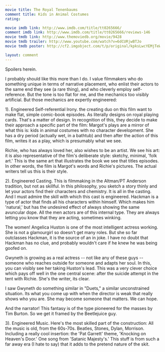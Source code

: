 ```yaml
---
movie title: The Royal Tenenbaums
comment title: Kids in Animal Costumes
rating: 

movie imdb link: http://www.imdb.com/title/tt0265666/
comment imdb link: http://www.imdb.com/title/tt0265666/reviews-146
movie tmdb link: http://www.themoviedb.org/movie/9428
movie tmdb trailer: http://www.youtube.com/watch?v=6dCURjwBTJo
movie tmdb poster: http://cf2.imgobject.com/t/p/original/kpksLwcYEMjTeW3E1NtL0sJN5CW.jpg

layout: comment
---
```


Spoilers herein.

I probably should like this more than I do. I value filmmakers who do something unique in terms of narrative placement, who enlist their actors to the same end they see (a rare thing), and who cleverly employ self-reference. But the tone is too flat for me, and the mechanics too visibly artificial. But those mechanics are expertly engineered:

1). Engineered Self-referential Irony. the creating duo on this film want to make flat, simple comic-book episodes. As literally designs on royal playing cards. That's a matter of design. In recognition of this, they decide to make their approach a specific part of the film: Margot's plays are a mirror of what this is: kids in animal costumes with no character development. She has a dry period (actually wet, in a bathtub) and then after the action of this film, writes it as a play, which is presumably what we see.

Richie, who has always loved her, also wishes to be an artist. We see his art: it is also representative of the film's deliberate style: sketchy, minimal, 'folk art.' This is the same art that illustrates the book we see that titles episodes. In other words, the film is Margot's words and Richie's pictures. The actual writers tell us this is their style.

2). Engineered Casting. This is filmmaking in the Altman/PT Anderson tradition, but not as skillful. In this philosophy, you sketch a story thinly and let your actors find their characters and chemistry. It is all in the casting. And I must admire the skill with which this cast is engineered. Hackman is a type of actor that finds all his characters within himself. Which makes him 'natural,' but has the undesired effect of always showing the same avuncular dope. All the men actors are of this internal type. They are always letting you know that they are acting, sometimes winking.

The women! Angelica Huston is one of the most intelligent actress working. She is not a glamourgirl so doesn't get many roles. But she so far outclasses Hackman, it is the source of an in joke. I have no doubt that Hackman has no clue, and probably wouldn't care if he knew he was being goofed on.

Gwyneth is growing as a real actress -- not like any of these guys -- someone who reaches outside for someone and adapts her soul. In this, you can visibly see her taking Huston's lead. This was a very clever choice which pays off well in the one central scene: after the suicide attempt in the tent with Richie. She's the writer, its clear.

I saw Gwyneth do something similar in "Duets," a similar unconstrained situation. Its what you come up with when the director is weak that really shows who you are. She may become someone that matters. We can hope.

And the narrator! This fantasy is of the type pioneered for the masses by Tim Burton. So we get it framed by the Beetlejuice guy.

3). Engineered Music. Here's the most skilled part of the construction: All the music is old, from the 60s-70s. Beatles, Stones, Dylan, Morrison. Including a really cool insertion: the 'Pat Garrett' theme, 'Knocking on Heaven's Door.' One song from 'Satanic Majesty's.' This stuff is from such a far away era (I hate to say) that it adds to the pretend nature of the skit.